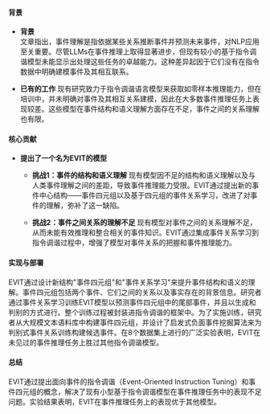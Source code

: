 #### 背景
- **背景**       
    文章指出，事件理解是指依据某些关系推断事件并预测未来事件，对NLP应用至关重要。尽管LLMs在事件推理上取得显著进步，但现有较小的基于指令调谐模型未能显示出处理这些任务的卓越能力。这种差异起因于它们没有在指令数据中明确建模事件及其相互联系。

- **已有的工作**
    现有研究致力于指令调谐语言模型来获取如零样本推理能力，但在培训中，并未明确对事件及其相互关系建模，因此在大多数事件推理任务上表现较差。这些模型在事件结构和语义理解方面存在不足，事件之间的关系理解也有限。

#### 核心贡献
- **提出了一个名为EVIT的模型**
    - **挑战1：事件的结构和语义理解**
        现有模型因不足的结构和语义理解以及与人类事件理解之间的差距，导致事件推理能力受限。EVIT通过提出新的事件中心结构——事件四元组以及基于四元组的事件关系学习，改进了对事件的理解，弥补了这一缺陷。

    - **挑战2：事件之间关系的理解不足**
        现有模型对事件之间的关系理解不足，从而未能有效推理和整合相关的事件知识。EVIT通过集成事件关系学习到指令调谐过程中，增强了模型对事件关系的把握和事件推理能力。

#### 实现与部署
EVIT通过设计新结构"事件四元组"和"事件关系学习"来提升事件结构和语义的理解。事件四元组包括两个事件、它们之间的关系以及事实存在的背景信息。研究者通过事件关系学习训练EVIT模型以预测事件四元组中的尾部事件，并且以生成和判别的方式进行。整个训练过程被封装进指令调谐的框架中。为了实施训练，研究者从大规模文本语料库中构建事件四元组，并设计了启发式负面事件挖掘算法来为判别式事件关系训练构建候选事件。在8个数据集上进行的广泛实验表明，EVIT在未见过的事件推理任务上胜过其他指令调谐模型。

#### 总结
EVIT通过提出面向事件的指令调谐（Event-Oriented Instruction Tuning）和事件四元组的概念，解决了现有小型基于指令调谐模型在事件推理任务中的表现不足问题。实验结果表明，EVIT在事件推理任务上的表现优于其他模型。